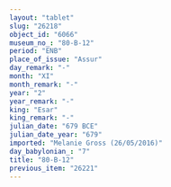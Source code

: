 ```yaml
---
layout: "tablet"
slug: "26218"
object_id: "6066"
museum_no_: "80-B-12"
period: "ENB"
place_of_issue: "Assur"
day_remark: "-"
month: "XI"
month_remark: "-"
year: "2"
year_remark: "-"
king: "Esar"
king_remark: "-"
julian_date: "679 BCE"
julian_date_year: "679"
imported: "Melanie Gross (26/05/2016)"
day_babylonian_: "7"
title: "80-B-12"
previous_item: "26221"
---
```

